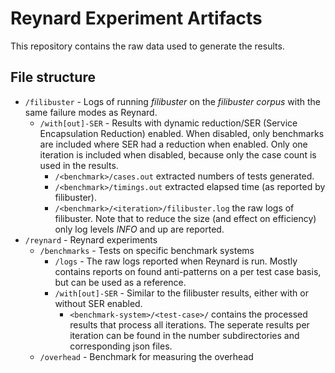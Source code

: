 # Reynard Experiment Artifacts

This repository contains the raw data used to generate the results.

## File structure

- `/filibuster` - Logs of running _filibuster_ on the _filibuster corpus_ with the same failure modes as Reynard.
  - `/with[out]-SER` - Results with dynamic reduction/SER (Service Encapsulation Reduction) enabled.
    When disabled, only benchmarks are included where SER had a reduction when enabled.
    Only one iteration is included when disabled, because only the case count is used in the results.
    - `/<benchmark>/cases.out` extracted numbers of tests generated.
    - `/<benchmark>/timings.out` extracted elapsed time (as reported by filibuster).
    - `/<benchmark>/<iteration>/filibuster.log` the raw logs of filibuster. Note that to reduce the size (and effect on efficiency) only log levels _INFO_ and up are reported.
- `/reynard` - Reynard experiments
  - `/benchmarks` - Tests on specific benchmark systems
    - `/logs` - The raw logs reported when Reynard is run. Mostly contains reports on found anti-patterns on a per test case basis, but can be used as a reference.
    - `/with[out]-SER` - Similar to the filibuster results, either with or without SER enabled.
      - `<benchmark-system>/<test-case>/` contains the processed results that process all iterations. The seperate results per iteration can be found in the number subdirectories and corresponding json files.
  - `/overhead` - Benchmark for measuring the overhead
